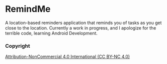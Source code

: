 # RemindMe
A location-based reminders application that reminds you of tasks as you get close to the location. Currently a work in progress, and I apologize for the terrible code, learning Android Development. 

### Copyright
<a href="https://creativecommons.org/licenses/by-nc/4.0/">Attribution-NonCommercial 4.0 International (CC BY-NC 4.0)</a>
